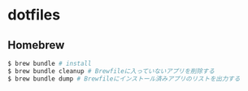 # dotfiles

## Homebrew
```sh
$ brew bundle # install
$ brew bundle cleanup # Brewfileに入っていないアプリを削除する
$ brew bundle dump # Brewfileにインストール済みアプリのリストを出力する
```
